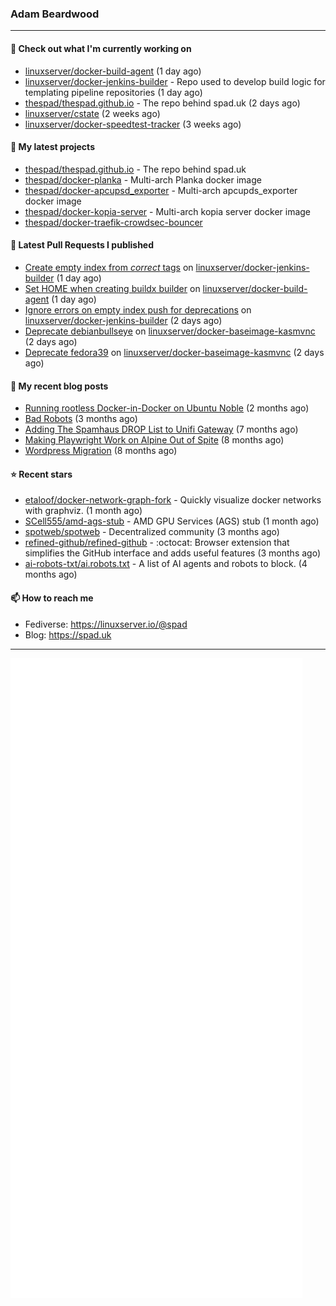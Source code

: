 ### Adam Beardwood
---
#### 👷 Check out what I'm currently working on

- [linuxserver/docker-build-agent](https://github.com/linuxserver/docker-build-agent) (1 day ago)
- [linuxserver/docker-jenkins-builder](https://github.com/linuxserver/docker-jenkins-builder) - Repo used to develop build logic for templating pipeline repositories (1 day ago)
- [thespad/thespad.github.io](https://github.com/thespad/thespad.github.io) - The repo behind spad.uk (2 days ago)
- [linuxserver/cstate](https://github.com/linuxserver/cstate) (2 weeks ago)
- [linuxserver/docker-speedtest-tracker](https://github.com/linuxserver/docker-speedtest-tracker) (3 weeks ago)

#### 🌱 My latest projects

- [thespad/thespad.github.io](https://github.com/thespad/thespad.github.io) - The repo behind spad.uk
- [thespad/docker-planka](https://github.com/thespad/docker-planka) - Multi-arch Planka docker image
- [thespad/docker-apcupsd_exporter](https://github.com/thespad/docker-apcupsd_exporter) - Multi-arch apcupds_exporter docker image
- [thespad/docker-kopia-server](https://github.com/thespad/docker-kopia-server) - Multi-arch kopia server docker image 
- [thespad/docker-traefik-crowdsec-bouncer](https://github.com/thespad/docker-traefik-crowdsec-bouncer)

#### 🔨 Latest Pull Requests I published

- [Create empty index from *correct* tags](https://github.com/linuxserver/docker-jenkins-builder/pull/298) on [linuxserver/docker-jenkins-builder](https://github.com/linuxserver/docker-jenkins-builder) (1 day ago)
- [Set HOME when creating buildx builder](https://github.com/linuxserver/docker-build-agent/pull/11) on [linuxserver/docker-build-agent](https://github.com/linuxserver/docker-build-agent) (1 day ago)
- [Ignore errors on empty index push for deprecations](https://github.com/linuxserver/docker-jenkins-builder/pull/297) on [linuxserver/docker-jenkins-builder](https://github.com/linuxserver/docker-jenkins-builder) (2 days ago)
- [Deprecate debianbullseye](https://github.com/linuxserver/docker-baseimage-kasmvnc/pull/92) on [linuxserver/docker-baseimage-kasmvnc](https://github.com/linuxserver/docker-baseimage-kasmvnc) (2 days ago)
- [Deprecate fedora39](https://github.com/linuxserver/docker-baseimage-kasmvnc/pull/91) on [linuxserver/docker-baseimage-kasmvnc](https://github.com/linuxserver/docker-baseimage-kasmvnc) (2 days ago)

#### 📜 My recent blog posts

- [Running rootless Docker-in-Docker on Ubuntu Noble](https://www.spad.uk/posts/rootless-dind-noble/) (2 months ago)
- [Bad Robots](https://www.spad.uk/posts/bad-robots/) (3 months ago)
- [Adding The Spamhaus DROP List to Unifi Gateway](https://www.spad.uk/posts/adding-spamhaus-drop-list-to-unifi-gateway/) (7 months ago)
- [Making Playwright Work on Alpine Out of Spite](https://www.spad.uk/posts/making-playwright-work-on-alpine-out-of-spite/) (8 months ago)
- [Wordpress Migration](https://www.spad.uk/posts/wordpress-migration/) (8 months ago)

#### ⭐ Recent stars

- [etaloof/docker-network-graph-fork](https://github.com/etaloof/docker-network-graph-fork) - Quickly visualize docker networks with graphviz. (1 month ago)
- [SCell555/amd-ags-stub](https://github.com/SCell555/amd-ags-stub) - AMD GPU Services (AGS) stub (1 month ago)
- [spotweb/spotweb](https://github.com/spotweb/spotweb) - Decentralized community (3 months ago)
- [refined-github/refined-github](https://github.com/refined-github/refined-github) - :octocat: Browser extension that simplifies the GitHub interface and adds useful features (3 months ago)
- [ai-robots-txt/ai.robots.txt](https://github.com/ai-robots-txt/ai.robots.txt) - A list of AI agents and robots to block. (4 months ago)

#### 📫 How to reach me
- Fediverse: https://linuxserver.io/@spad
- Blog: https://spad.uk
---
<img src="https://raw.githubusercontent.com/thespad/thespad/main/github-metrics.svg">
